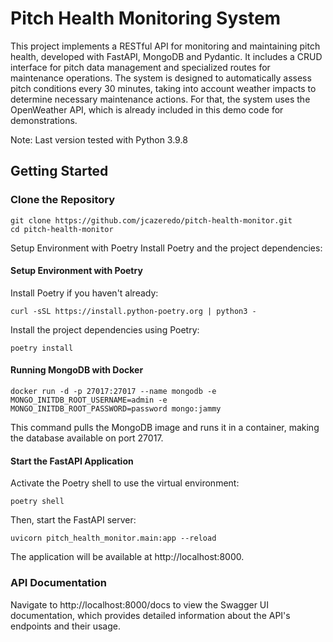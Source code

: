# Pitch Health Monitoring System

This project implements a RESTful API for monitoring and maintaining pitch health, developed with FastAPI, MongoDB and Pydantic. It includes a CRUD interface for pitch data management and specialized routes for maintenance operations. The system is designed to automatically assess pitch conditions every 30 minutes, taking into account weather impacts to determine necessary maintenance actions. For that, the system uses the OpenWeather API, which is already included in this demo code for demonstrations. 

Note: Last version tested with Python 3.9.8

## Getting Started

### Clone the Repository
````
git clone https://github.com/jcazeredo/pitch-health-monitor.git
cd pitch-health-monitor
````

Setup Environment with Poetry
Install Poetry and the project dependencies:
#### Setup Environment with Poetry
Install Poetry if you haven't already:
````
curl -sSL https://install.python-poetry.org | python3 -
````

Install the project dependencies using Poetry:

````
poetry install
````

#### Running MongoDB with Docker
````
docker run -d -p 27017:27017 --name mongodb -e MONGO_INITDB_ROOT_USERNAME=admin -e MONGO_INITDB_ROOT_PASSWORD=password mongo:jammy
````

This command pulls the MongoDB image and runs it in a container, making the database available on port 27017.

#### Start the FastAPI Application
Activate the Poetry shell to use the virtual environment:
````
poetry shell
````

Then, start the FastAPI server:
````
uvicorn pitch_health_monitor.main:app --reload
````

The application will be available at http://localhost:8000.

### API Documentation
Navigate to http://localhost:8000/docs to view the Swagger UI documentation, which provides detailed information about the API's endpoints and their usage.
